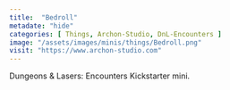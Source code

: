 ```yaml
---
title:  "Bedroll"
metadate: "hide"
categories: [ Things, Archon-Studio, DnL-Encounters ]
image: "/assets/images/minis/things/Bedroll.png"
visit: "https://www.archon-studio.com"
---
```

Dungeons & Lasers: Encounters Kickstarter mini.
